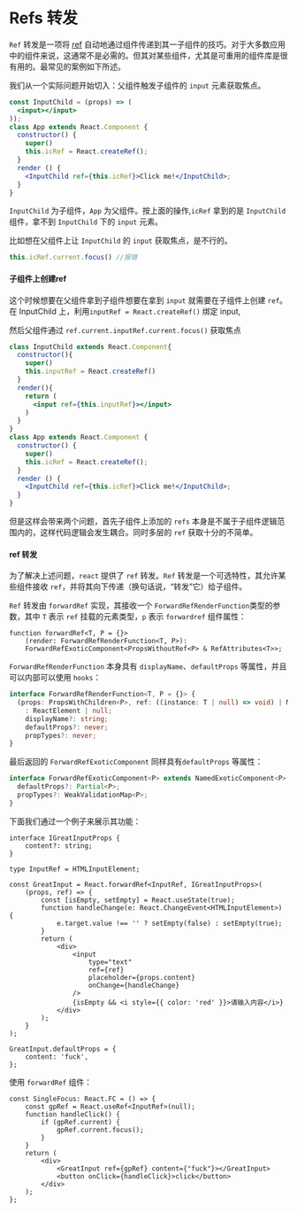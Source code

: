 # Refs 转发

`Ref` 转发是一项将 [ref](https://zh-hans.reactjs.org/docs/refs-and-the-dom.html) 自动地通过组件传递到其一子组件的技巧。对于大多数应用中的组件来说，这通常不是必需的。但其对某些组件，尤其是可重用的组件库是很有用的。最常见的案例如下所述。

我们从一个实际问题开始切入：父组件触发子组件的 `input` 元素获取焦点。

```jsx
const InputChild = (props) => (
  <input></input>
));
class App extends React.Component {
  constructor() {
    super()
    this.icRef = React.createRef();
  }
  render () {
    <InputChild ref={this.icRef}>Click me!</InputChild>;
  }
}
```

`InputChild` 为子组件，`App` 为父组件。按上面的操作,`icRef` 拿到的是 `InputChild` 组件，拿不到 `InputChild` 下的 `input` 元素。

比如想在父组件上让 `InputChild` 的 `input` 获取焦点，是不行的。

```jsx
this.icRef.current.focus() //报错
```

#### 子组件上创建ref

这个时候想要在父组件拿到子组件想要在拿到 `input` 就需要在子组件上创建 `ref`。在 InputChild 上，利用`inputRef = React.createRef()` 绑定 input,

然后父组件通过 `ref.current.inputRef.current.focus()` 获取焦点

```jsx
class InputChild extends React.Component{
  constructor(){
    super()
    this.inputRef = React.createRef()
  }
  render(){
    return (
      <input ref={this.inputRef}></input>
    )
  } 
}
class App extends React.Component {
  constructor() {
    super()
    this.icRef = React.createRef();
  }
  render () {
    <InputChild ref={this.icRef}>Click me!</InputChild>;
  }
}
```

但是这样会带来两个问题，首先子组件上添加的 `refs` 本身是不属于子组件逻辑范围内的，这样代码逻辑会发生耦合。同时多层的 `ref` 获取十分的不简单。

#### ref 转发

为了解决上述问题，`react` 提供了 `ref` 转发。`Ref` 转发是一个可选特性，其允许某些组件接收 `ref`，并将其向下传递（换句话说，“转发”它）给子组件。

`Ref` 转发由 `forwardRef` 实现，其接收一个 `ForwardRefRenderFunction`类型的参数，其中 `T` 表示 `ref` 挂载的元素类型，`p` 表示 `forwardref` 组件属性：

```tsx
function forwardRef<T, P = {}>
	(render: ForwardRefRenderFunction<T, P>): 
	ForwardRefExoticComponent<PropsWithoutRef<P> & RefAttributes<T>>;
```

`ForwardRefRenderFunction` 本身具有 `displayName`、`defaultProps` 等属性，并且可以内部可以使用 `hooks`：

```ts
interface ForwardRefRenderFunction<T, P = {}> {
  (props: PropsWithChildren<P>, ref: ((instance: T | null) => void) | MutableRefObject<T | null> | null)
  	: ReactElement | null;
	displayName?: string;
	defaultProps?: never;
	propTypes?: never;
}
```

最后返回的 `ForwardRefExoticComponent` 同样具有`defaultProps` 等属性：

```ts
interface ForwardRefExoticComponent<P> extends NamedExoticComponent<P> {
  defaultProps?: Partial<P>;
  propTypes?: WeakValidationMap<P>;
}
```

下面我们通过一个例子来展示其功能：

```tsx
interface IGreatInputProps {
    content?: string;
}

type InputRef = HTMLInputElement;

const GreatInput = React.forwardRef<InputRef, IGreatInputProps>(
    (props, ref) => {
        const [isEmpty, setEmpty] = React.useState(true);
        function handleChange(e: React.ChangeEvent<HTMLInputElement>) {
            e.target.value !== '' ? setEmpty(false) : setEmpty(true);
        }
        return (
            <div>
                <input
                    type="text"
                    ref={ref}
                    placeholder={props.content}
                    onChange={handleChange}
                />
                {isEmpty && <i style={{ color: 'red' }}>请输入内容</i>}
            </div>
        );
    }
);

GreatInput.defaultProps = {
    content: 'fuck',
};
```

使用 `forwardRef` 组件：

```tsx
const SingleFocus: React.FC = () => {
    const gpRef = React.useRef<InputRef>(null);
    function handleClick() {
        if (gpRef.current) {
            gpRef.current.focus();
        }
    }
    return (
        <div>
            <GreatInput ref={gpRef} content={"fuck"}></GreatInput>
            <button onClick={handleClick}>click</button>
        </div>
    );
};
```

